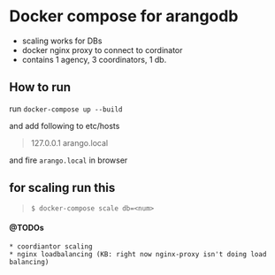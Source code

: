 # Docker compose for arangodb

* scaling works for DBs
* docker nginx proxy to connect to cordinator
* contains 1 agency, 3 coordinators, 1 db.

## How to run
run `docker-compose up --build`

and add following to etc/hosts
> 127.0.0.1 arango.local

and fire `arango.local` in browser

## for scaling run this

> `$ docker-compose scale db=<num>`

#### @TODOs
    * coordiantor scaling
    * nginx loadbalancing (KB: right now nginx-proxy isn't doing load balancing)
